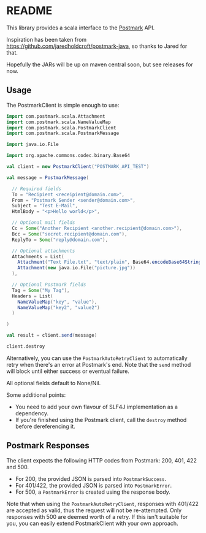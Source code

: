 README
======

This library provides a scala interface to the [Postmark](http://postmarkapp.com) API.

Inspiration has been taken from https://github.com/jaredholdcroft/postmark-java, so thanks to Jared for that.

Hopefully the JARs will be up on maven central soon, but see releases for now.

Usage
-----

The PostmarkClient is simple enough to use:

```scala
import com.postmark.scala.Attachment
import com.postmark.scala.NameValueMap
import com.postmark.scala.PostmarkClient
import com.postmark.scala.PostmarkMessage

import java.io.File

import org.apache.commons.codec.binary.Base64

val client = new PostmarkClient("POSTMARK_API_TEST")

val message = PostmarkMessage(

  // Required fields
  To = "Recipient <receipient@domain.com>",
  From = "Postmark Sender <sender@domain.com>",
  Subject = "Test E-Mail",
  HtmlBody = "<p>Hello world</p>",

  // Optional mail fields
  Cc = Some("Another Recipient <another.recipient@domain.com>"),
  Bcc = Some("secret.recipient@domain.com"),
  ReplyTo = Some("reply@domain.com"),

  // Optional attachments
  Attachments = List(
    Attachment("Text File.txt", "text/plain", Base64.encodeBase64String("Hello world".getBytes)),
    Attachment(new java.io.File("picture.jpg"))
  ),

  // Optional Postmark fields
  Tag = Some("My Tag"),
  Headers = List(
    NameValueMap("key", "value"),
    NameValueMap("key2", "value2")
  )

)

val result = client.send(message)

client.destroy
```

Alternatively, you can use the `PostmarkAutoRetryClient` to automatically retry when there's an error at Postmark's end.
Note that the `send` method will block until either success or eventual failure.

All optional fields default to None/Nil.

Some additional points:

* You need to add your own flavour of SLF4J implementation as a dependency.
* If you're finished using the Postmark client, call the `destroy` method before dereferencing it.

Postmark Responses
------------------

The client expects the following HTTP codes from Postmark: 200, 401, 422 and 500.

* For 200, the provided JSON is parsed into `PostmarkSuccess`.
* For 401/422, the provided JSON is parsed into `PostmarkError`.
* For 500, a `PostmarkError` is created using the response body.

Note that when using the `PostmarkAutoRetryClient`, responses with 401/422 are accepted as valid, thus the request will not be re-attempted.
Only responses with 500 are deemed worth of a retry. If this isn't suitable for you, you can easily extend PostmarkClient with your own approach.
